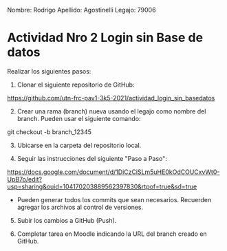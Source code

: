 Nombre: Rodrigo
Apellido: Agostinelli
Legajo: 79006

# Actividad Nro 2  Login sin Base de datos
Realizar los siguientes pasos:

1. Clonar el siguiente repositorio de GitHub:

https://github.com/utn-frc-pav1-3k5-2021/actividad_login_sin_basedatos

2. Crear una rama (branch) nueva usando el legajo como nombre del branch. Pueden usar el siguiente comando: 

git checkout -b branch_12345 

3. Ubicarse en la carpeta del repositorio local. 

4. Seguir las instrucciones del siguiente "Paso a Paso":

https://docs.google.com/document/d/1DiCzCiSLm5uHE0kOdCOUCxvWt0-UpB7o/edit?usp=sharing&ouid=104170203889562397830&rtpof=true&sd=true

* Pueden generar todos los commits que sean necesarios. Recuerden agregar los archivos al control de versiones.

5. Subir los cambios a GitHub (Push).

6. Completar tarea en Moodle indicando la URL del branch creado en GitHub.
